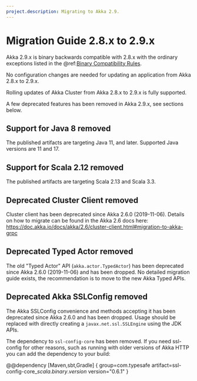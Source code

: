 ```yaml
---
project.description: Migrating to Akka 2.9.
---
```

# Migration Guide 2.8.x to 2.9.x

Akka 2.9.x is binary backwards compatible with 2.8.x with the ordinary exceptions listed in the
@ref:[Binary Compatibility Rules](../common/binary-compatibility-rules.md).

No configuration changes are needed for updating an application from Akka 2.8.x to 2.9.x.

Rolling updates of Akka Cluster from Akka 2.8.x to 2.9.x is fully supported.

A few deprecated features has been removed in Akka 2.9.x, see sections below.

## Support for Java 8 removed

The published artifacts are targeting Java 11, and later. Supported Java versions are 11 and 17.

## Support for Scala 2.12 removed

The published artifacts are targeting Scala 2.13 and Scala 3.3.

## Deprecated Cluster Client removed

Cluster client has been deprecated since Akka 2.6.0 (2019-11-06). Details on how to migrate can be found in the Akka 
2.6 docs here: https://doc.akka.io/docs/akka/2.6/cluster-client.html#migration-to-akka-grpc


## Deprecated Typed Actor removed

The old "Typed Actor" API (`akka.actor.TypedActor`) has been deprecated since Akka 2.6.0 (2019-11-06) and has been dropped.
No detailed migration guide exists, the recommendation is to move to the new Akka Typed APIs. 

## Deprecated Akka SSLConfig removed

The Akka SSLConfig convenience and methods accepting it has been deprecated since Akka 2.6.0 and has been dropped. 
Usage should be replaced with directly creating a `javax.net.ssl.SSLEngine` using the JDK APIs.

The dependency to `ssl-config-core` has been removed. If you need ssl-config for other reasons, such as running
with older versions of Akka HTTP you can add the dependency to your build:

@@dependency [Maven,sbt,Gradle] {
group=com.typesafe
artifact=ssl-config-core_$scala.binary.version$
version="0.6.1"
}
